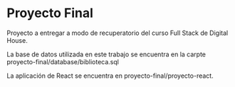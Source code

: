 # Proyecto Final
Proyecto a entregar a modo de recuperatorio del curso Full Stack de Digital House.

La base de datos utilizada en este trabajo se encuentra en la carpte proyecto-final/database/biblioteca.sql

La aplicación de React se encuentra en proyecto-final/proyecto-react.
